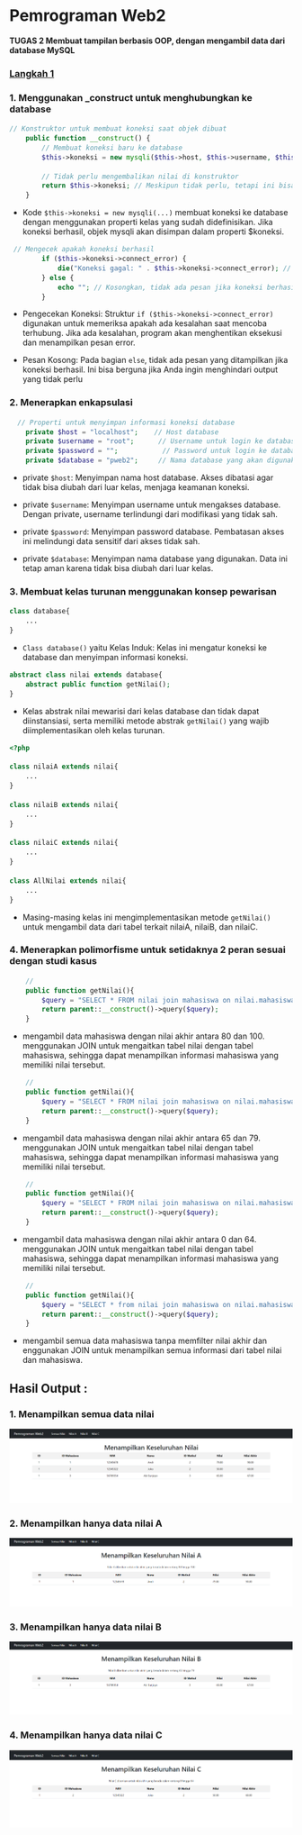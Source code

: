 # Pemrograman Web2
__TUGAS 2 Membuat tampilan berbasis OOP, dengan mengambil data dari database MySQL__
###  <u>Langkah 1</u>
### 1. Menggunakan _construct untuk menghubungkan ke database
```php
// Konstruktor untuk membuat koneksi saat objek dibuat
    public function __construct() {
        // Membuat koneksi baru ke database
        $this->koneksi = new mysqli($this->host, $this->username, $this->password, $this->database);

        // Tidak perlu mengembalikan nilai di konstruktor
        return $this->koneksi; // Meskipun tidak perlu, tetapi ini bisa dihapus
    }
```
- Kode ```$this->koneksi = new mysqli(...)``` membuat koneksi ke database dengan menggunakan properti kelas yang sudah didefinisikan. Jika koneksi berhasil, objek mysqli akan disimpan dalam properti $koneksi.
```php
 // Mengecek apakah koneksi berhasil
        if ($this->koneksi->connect_error) {
            die("Koneksi gagal: " . $this->koneksi->connect_error); // Jika gagal, tampilkan pesan error
        } else {
            echo ""; // Kosongkan, tidak ada pesan jika koneksi berhasil
        }
```
- Pengecekan Koneksi: Struktur ```if ($this->koneksi->connect_error)``` digunakan untuk memeriksa apakah ada kesalahan saat mencoba terhubung. Jika ada kesalahan, program akan menghentikan eksekusi dan menampilkan pesan error.

- Pesan Kosong: Pada bagian ```else```, tidak ada pesan yang ditampilkan jika koneksi berhasil. Ini bisa berguna jika Anda ingin menghindari output yang tidak perlu
### 2. Menerapkan enkapsulasi
```php
  // Properti untuk menyimpan informasi koneksi database
    private $host = "localhost";    // Host database
    private $username = "root";      // Username untuk login ke database
    private $password = "";           // Password untuk login ke database
    private $database = "pweb2";     // Nama database yang akan digunakan
```
- private ```$host```: Menyimpan nama host database. Akses dibatasi agar tidak bisa diubah dari luar kelas, menjaga keamanan koneksi.

- private ```$username```: Menyimpan username untuk mengakses database. Dengan private, username terlindungi dari modifikasi yang tidak sah.

- private ```$password```: Menyimpan password database. Pembatasan akses ini melindungi data sensitif dari akses tidak sah.

- private ```$database```: Menyimpan nama database yang digunakan. Data ini tetap aman karena tidak bisa diubah dari luar kelas.
### 3. Membuat kelas turunan menggunakan konsep pewarisan
```php
class database{
    ...
}
```
- ```Class database()``` yaitu Kelas Induk: Kelas ini mengatur koneksi ke database dan menyimpan informasi koneksi.
```php
abstract class nilai extends database{
    abstract public function getNilai();
}
```
- Kelas abstrak nilai mewarisi dari kelas database dan tidak dapat diinstansiasi, serta memiliki metode abstrak ```getNilai()``` yang wajib diimplementasikan oleh kelas turunan.
```php
<?php 

class nilaiA extends nilai{
    ...
}

class nilaiB extends nilai{
    ...
}

class nilaiC extends nilai{
    ...
}

class AllNilai extends nilai{
    ...
}
```
- Masing-masing kelas ini mengimplementasikan metode ```getNilai()``` untuk mengambil data dari tabel terkait nilaiA, nilaiB, dan nilaiC.
### 4. Menerapkan polimorfisme untuk setidaknya 2 peran sesuai dengan studi kasus
```php
    //
    public function getNilai(){
        $query = "SELECT * FROM nilai join mahasiswa on nilai.mahasiswa_id=mahasiswa.mahasiswa_id WHERE nilai_akhir between 80 and 100 ";
        return parent::__construct()->query($query);
    }
```
- mengambil data mahasiswa dengan nilai akhir antara 80 dan 100. menggunakan JOIN untuk mengaitkan tabel nilai dengan tabel mahasiswa, sehingga dapat menampilkan informasi mahasiswa yang memiliki nilai tersebut.

```php
    //
    public function getNilai(){
        $query = "SELECT * FROM nilai join mahasiswa on nilai.mahasiswa_id=mahasiswa.mahasiswa_id WHERE nilai_akhir between 65 and 79";
        return parent::__construct()->query($query);
    }
```
- mengambil data mahasiswa dengan nilai akhir antara 65 dan 79. menggunakan JOIN untuk mengaitkan tabel nilai dengan tabel mahasiswa, sehingga dapat menampilkan informasi mahasiswa yang memiliki nilai tersebut.

```php
    //
    public function getNilai(){
        $query = "SELECT * FROM nilai join mahasiswa on nilai.mahasiswa_id=mahasiswa.mahasiswa_id WHERE nilai_akhir between 0 and 64";
        return parent::__construct()->query($query);
    }
```
- mengambil data mahasiswa dengan nilai akhir antara 0 dan 64. menggunakan JOIN untuk mengaitkan tabel nilai dengan tabel mahasiswa, sehingga dapat menampilkan informasi mahasiswa yang memiliki nilai tersebut.

```php
    //
    public function getNilai(){
        $query = "SELECT * from nilai join mahasiswa on nilai.mahasiswa_id = mahasiswa.mahasiswa_id";
        return parent::__construct()->query($query);
    }
```
- mengambil semua data mahasiswa tanpa memfilter nilai akhir dan enggunakan JOIN untuk menampilkan semua informasi dari tabel nilai dan mahasiswa.

## Hasil Output :
### 1. Menampilkan semua data nilai
![alt text](/img/allNilai.png)
### 2. Menampilkan hanya data nilai A
![alt text](/img/nilaiA.png)
### 3. Menampilkan hanya data nilai B
![alt text](/img/nilaiB.png)
### 4. Menampilkan hanya data nilai C
![alt text](/img/nilaiC.png)
